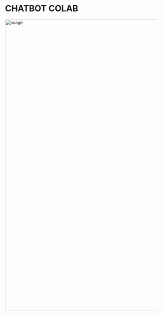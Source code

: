 # CHATBOT COLAB

<img width="960" alt="image" src="https://user-images.githubusercontent.com/105941681/230739643-6dd7d8a1-98cc-400e-8592-d26cd88a1a2d.png">
